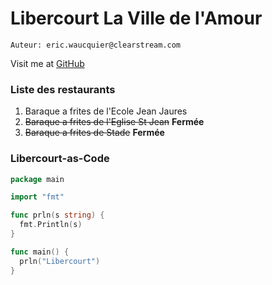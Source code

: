 # Libercourt La Ville de l'Amour

`Auteur: eric.waucquier@clearstream.com`

Visit me at [GitHub](https://github.com/ewaucq)

### Liste des restaurants
1. Baraque a frites de l'Ecole Jean Jaures
1. <del>Baraque a frites de l'Eglise St Jean</del> **Fermée**
1. <del>Baraque a frites de Stade</del> **Fermée**

### Libercourt-as-Code

```Go
package main

import "fmt"

func prln(s string) {
  fmt.Println(s)
}

func main() {
  prln("Libercourt")
}
```
